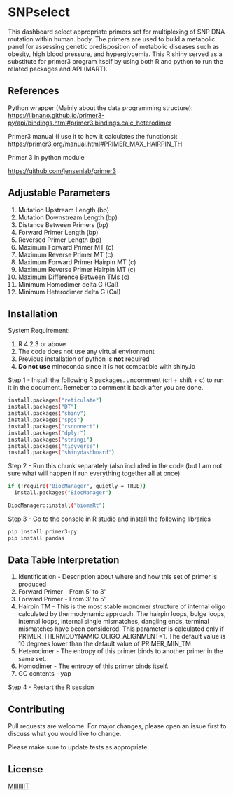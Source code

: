 # SNPselect

This dashboard select appropriate primers set for multiplexing of SNP DNA mutation within human.  body. The primers are used to build a metabolic panel for assessing genetic predisposition of metabolic diseases such as obesity, high blood pressure, and hyperglycemia. This R shiny served as a substitute for primer3 program itself by using both R and python to run the related packages and API (MART).

## References



Python wrapper (Mainly about the data programming structure): 
https://libnano.github.io/primer3-py/api/bindings.html#primer3.bindings.calc_heterodimer


Primer3 manual (I use it to how it calculates the functions):
https://primer3.org/manual.html#PRIMER_MAX_HAIRPIN_TH

Primer 3 in python module

https://github.com/jensenlab/primer3

## Adjustable Parameters

1. Mutation Upstream Length (bp)
2. Mutation Downstream Length (bp)
3. Distance Between Primers (bp)
4. Forward Primer Length (bp)
5. Reversed Primer Length (bp)
6. Maximum Forward Primer MT (c)
7. Maximum Reverse Primer MT (c)
6. Maximum Forward Primer Hairpin MT (c)
7. Maximum Reverse Primer Hairpin MT (c)
8. Maximum Difference Between TMs (c)
9. Minimum Homodimer delta G (Cal)
10. Minimum Heterodimer delta G (Cal)



## Installation

System Requirement:
1. R 4.2.3 or above
2. The code does not use any virtual environment
3. Previous installation of python is **not** required
4. **Do not use** minoconda since it is not compatible with shiny.io

Step 1 - Install the following R packages. uncomment (crl + shift + c) to run it in the document. Remeber to comment it back after you are done.

```bash
install.packages("reticulate")
install.packages("DT")
install.packages("shiny")
install.packages("spgs")
install.packages("rsconnect")
install.packages("dplyr")
install.packages("stringi")
install.packages("tidyverse")
install.packages("shinydashboard")
```

Step 2 - Run this chunk separately (also included in the code (but I am not sure what will happen if run everything together all at once)

```bash
if (!require("BiocManager", quietly = TRUE))
  install.packages("BiocManager")

BiocManager::install("biomaRt")
```

Step 3 - Go to the console in R studio and install the following libraries 

```bash
pip install primer3-py
pip install pandas
```
## Data Table Interpretation
1. Identification - Description about where and how this set of primer is produced
2. Forward Primer - From 5' to 3'
3. Forward Primer - From 3' to 5'
4. Hairpin TM - This is the most stable monomer structure of internal oligo calculated by thermodynamic approach. The hairpin loops, bulge loops, internal loops, internal single mismatches, dangling ends, terminal mismatches have been considered. This parameter is calculated only if PRIMER_THERMODYNAMIC_OLIGO_ALIGNMENT=1. The default value is 10 degrees lower than the default value of PRIMER_MIN_TM
5. Heterodimer - The entropy of  this primer binds to another primer in the same set.
6. Homodimer - The entropy of this primer binds itself.
7. GC contents - yap

Step 4 - Restart the R session

## Contributing

Pull requests are welcome. For major changes, please open an issue first
to discuss what you would like to change.

Please make sure to update tests as appropriate.

## License

[MIIIIIIIT](https://choosealicense.com/licenses/mit/)
